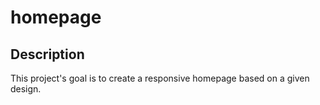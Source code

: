 # homepage

## Description

This project's goal is to create a responsive homepage based on a given design.
